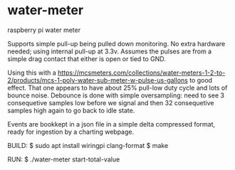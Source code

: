 # water-meter
raspberry pi water meter

Supports simple pull-up being pulled down monitoring.
No extra hardware needed; using internal pull-up at 3.3v.
Assumes the pulses are from a simple drag contact that either is open or tied to GND.

Using this with a https://mcsmeters.com/collections/water-meters-1-2-to-2/products/mcs-1-poly-water-sub-meter-w-pulse-us-gallons to good effect.
That one appears to have about 25% pull-low duty cycle and lots of bounce noise.
Debounce is done with simple oversampling: need to see 3 consequetive samples low before we signal and then 32 consequetive samples high again to go back to idle state.

Events are bookkept in a json file in a simple delta compressed format, ready for ingestion by a charting webpage.

BUILD:
$ sudo apt install wiringpi clang-format
$ make

RUN:
$ ./water-meter start-total-value
